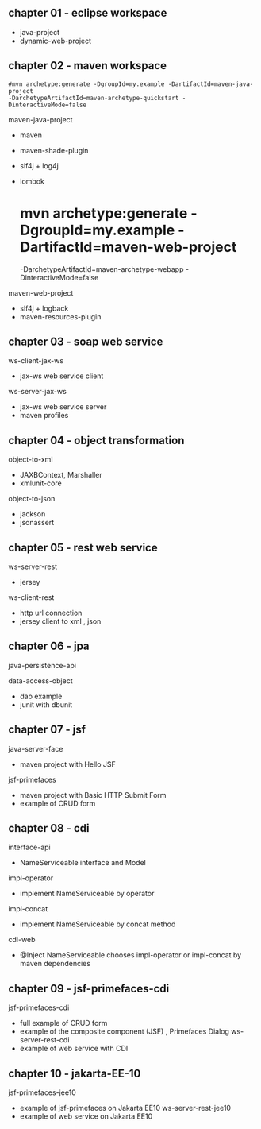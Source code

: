 ## chapter 01 - eclipse workspace
- java-project
- dynamic-web-project

## chapter 02 - maven workspace

	#mvn archetype:generate -DgroupId=my.example -DartifactId=maven-java-project  
	-DarchetypeArtifactId=maven-archetype-quickstart -DinteractiveMode=false
	
maven-java-project
- maven
- maven-shade-plugin
- slf4j + log4j
- lombok

	# mvn archetype:generate -DgroupId=my.example -DartifactId=maven-web-project 
	 -DarchetypeArtifactId=maven-archetype-webapp -DinteractiveMode=false

maven-web-project
- slf4j + logback
- maven-resources-plugin

## chapter 03 - soap web service
ws-client-jax-ws
- jax-ws web service client

ws-server-jax-ws
- jax-ws web service server
- maven profiles

## chapter 04 - object transformation
object-to-xml
- JAXBContext, Marshaller
- xmlunit-core  

object-to-json
- jackson
- jsonassert

## chapter 05 - rest web service
ws-server-rest
- jersey

ws-client-rest
- http url connection
- jersey client to xml , json

## chapter 06 - jpa
java-persistence-api

data-access-object
- dao example
- junit with dbunit 

## chapter 07 - jsf
java-server-face
- maven project with Hello JSF

jsf-primefaces
- maven project with Basic HTTP Submit Form
- example of CRUD form

## chapter 08 - cdi
interface-api
- NameServiceable interface and Model

impl-operator
- implement NameServiceable by operator

impl-concat
- implement NameServiceable by concat method

cdi-web
- @Inject NameServiceable chooses impl-operator or impl-concat by maven dependencies

## chapter 09 - jsf-primefaces-cdi
jsf-primefaces-cdi
- full example of CRUD form
- example of the composite component (JSF) , Primefaces Dialog
ws-server-rest-cdi
- example of web service with CDI

## chapter 10 - jakarta-EE-10
jsf-primefaces-jee10
- example of jsf-primefaces on Jakarta EE10
ws-server-rest-jee10
- example of web service on Jakarta EE10


